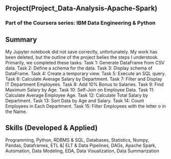 ## Project(Project_Data-Analysis-Apache-Spark)
### Part of the Coursera series: IBM Data Engineering & Python
    
## Summary
My Jupyter notebook did not save correctly, unfortunately.  My work has been deleted, but the outline of the project belies the steps I understook.  Primarily, we completed these tasks:
Task 1: Generate DataFrame from CSV data.
Task 2: Define a schema for the data.
Task 3: Display schema of DataFrame.
Task 4: Create a temporary view.
Task 5: Execute an SQL query.
Task 6: Calculate Average Salary by Department.
Task 7: Filter and Display IT Department Employees.
Task 8: Add 10% Bonus to Salaries.
Task 9: Find Maximum Salary by Age.
Task 10: Self-Join on Employee Data.
Task 11: Calculate Average Employee Age.
Task 12: Calculate Total Salary by Department.
Task 13: Sort Data by Age and Salary.
Task 14: Count Employees in Each Department.
Task 15: Filter Employees with the letter o in the Name. 

## Skills (Developed & Applied)
Programming, Python, RDBMS & SQL, Databases, Statistics, Numpy, Pandas, Dataframes, ETL &| ELT & Data Pipelines, DAGs, Apache Spark, Automation, Data Modeling, EDA, Data Visualization, Data Summarization
    
